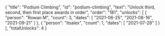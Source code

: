 {
  "title": "Podium Climbing",
  "id": "podium-climbing",
  "text": "Unlock third, second, then first place awards in order",
  "order": "181",
  "unlocks": [
    {
      "person": "Rowan M",
      "count": 3,
      "dates": [
        "2021-06-25",
        "2021-08-16",
        "2021-09-21"
      ]
    },
    {
      "person": "itsalex",
      "count": 1,
      "dates": [
        "2021-07-28"
      ]
    }
  ],
  "totalUnlocks": 4
}